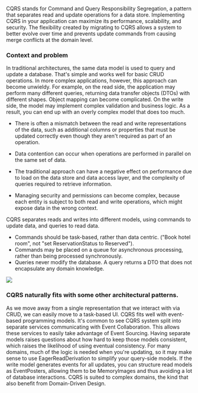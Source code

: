CQRS stands for Command and Query Responsibility Segregation, a pattern that separates read and update operations for a data store. Implementing CQRS in your application can maximize its performance, scalability, and security. The flexibility created by migrating to CQRS allows a system to better evolve over time and prevents update commands from causing merge conflicts at the domain level.

### Context and problem
In traditional architectures, the same data model is used to query and update a database. That's simple and works well for basic CRUD operations. In more complex applications, however, this approach can become unwieldy. For example, on the read side, the application may perform many different queries, returning data transfer objects (DTOs) with different shapes. Object mapping can become complicated. On the write side, the model may implement complex validation and business logic. As a result, you can end up with an overly complex model that does too much.

- There is often a mismatch between the read and write representations of the data, such as additional columns or properties that must be updated correctly even though they aren't required as part of an operation.

- Data contention can occur when operations are performed in parallel on the same set of data.

- The traditional approach can have a negative effect on performance due to load on the data store and data access layer, and the complexity of queries required to retrieve information.

- Managing security and permissions can become complex, because each entity is subject to both read and write operations, which might expose data in the wrong context.

CQRS separates reads and writes into different models, using commands to update data, and queries to read data.

- Commands should be task-based, rather than data centric. ("Book hotel room", not "set ReservationStatus to Reserved").
- Commands may be placed on a queue for asynchronous processing, rather than being processed synchronously.
- Queries never modify the database. A query returns a DTO that does not encapsulate any domain knowledge.

![](https://learn.microsoft.com/en-us/azure/architecture/patterns/_images/command-and-query-responsibility-segregation-cqrs-basic.png)

### CQRS naturally fits with some other architectural patterns.

As we move away from a single representation that we interact with via CRUD, we can easily move to a task-based UI.
CQRS fits well with event-based programming models. It's common to see CQRS system split into separate services communicating with Event Collaboration. This allows these services to easily take advantage of Event Sourcing.
Having separate models raises questions about how hard to keep those models consistent, which raises the likelihood of using eventual consistency.
For many domains, much of the logic is needed when you're updating, so it may make sense to use EagerReadDerivation to simplify your query-side models.
If the write model generates events for all updates, you can structure read models as EventPosters, allowing them to be MemoryImages and thus avoiding a lot of database interactions.
CQRS is suited to complex domains, the kind that also benefit from Domain-Driven Design.
